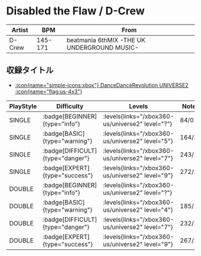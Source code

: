 # Disabled the Flaw / D-Crew

|Artist|BPM|From|
|------|---|----|
|D-Crew|145-171|beatmania 6thMIX -THE UK UNDERGROUND MUSIC-|

## 収録タイトル

- [:icon{name="simple-icons:xbox"} DanceDanceRevolution UNIVERSE2 :icon{name="flag:us-4x3"}](/xbox360-us/universe2)

|PlayStyle|Difficulty|Levels|Notes|Movie|
|---------|----------|------|-----|-----|
|SINGLE| :badge[BEGINNER]{type="info"}| :levels{links="/xbox360-us/universe2" level="?"}|84/0||
|SINGLE| :badge[BASIC]{type="warning"}| :levels{links="/xbox360-us/universe2" level="5"}|164/30||
|SINGLE| :badge[DIFFICULT]{type="danger"}| :levels{links="/xbox360-us/universe2" level="7"}|243/10||
|SINGLE| :badge[EXPERT]{type="success"}| :levels{links="/xbox360-us/universe2" level="9"}|272/23||
|DOUBLE| :badge[BEGINNER]{type="info"}| :levels{links="/xbox360-us/universe2" level="?"}|||
|DOUBLE| :badge[BASIC]{type="warning"}| :levels{links="/xbox360-us/universe2" level="4"}|185/13||
|DOUBLE| :badge[DIFFICULT]{type="danger"}| :levels{links="/xbox360-us/universe2" level="7"}|232/12||
|DOUBLE| :badge[EXPERT]{type="success"}| :levels{links="/xbox360-us/universe2" level="9"}|267/12||
